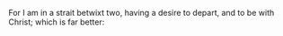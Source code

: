 For I am in a strait betwixt two, having a desire to depart, and to be with Christ; which is far better:
